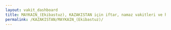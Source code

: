 ```yaml
---
layout: vakit_dashboard
title: MAYKAIN_(Ekibastuz), KAZAKISTAN için iftar, namaz vakitleri ve hava durumu - ilçe/eyalet seç
permalink: /KAZAKISTAN/MAYKAIN_(Ekibastuz)/
---
```


<script type="text/javascript">
  var GLOBAL_COUNTRY = 'KAZAKISTAN';
  var GLOBAL_CITY = 'MAYKAIN_(Ekibastuz)';
  var GLOBAL_STATE = '';
  var lat = 72;
  var lon = 21;
</script>
